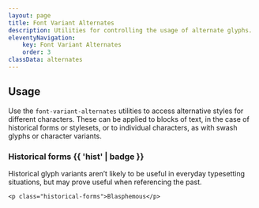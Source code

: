 ```yaml
---
layout: page
title: Font Variant Alternates
description: Utilities for controlling the usage of alternate glyphs.
eleventyNavigation:
    key: Font Variant Alternates
    order: 3
classData: alternates
---
```


## Usage

Use the `font-variant-alternates` utilities to access alternative styles for different characters. These can be applied to blocks of text, in the case of historical forms or stylesets, or to individual characters, as with swash glyphs or character variants.

### Historical forms {{ 'hist' | badge }}

Historical glyph variants aren’t likely to be useful in everyday typesetting situations, but may prove useful when referencing the past.

```
<p class="historical-forms">Blasphemous</p>
```
